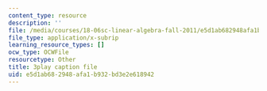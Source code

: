 ```yaml
---
content_type: resource
description: ''
file: /media/courses/18-06sc-linear-algebra-fall-2011/e5d1ab682948afa1b932bd3e2e618942_TX_vooSnhm8.srt
file_type: application/x-subrip
learning_resource_types: []
ocw_type: OCWFile
resourcetype: Other
title: 3play caption file
uid: e5d1ab68-2948-afa1-b932-bd3e2e618942
---
```

